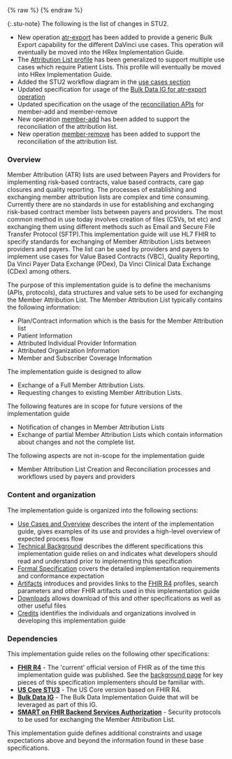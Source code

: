 {% raw %}
{% endraw %}
<!--ReleaseHeader-->
<!--EndReleaseHeader-->

{:.stu-note}
The following is the list of changes in STU2.

<div class="bg-success" markdown="1">

* New operation [atr-export](OperationDefinition-atr-export.html) has been added to provide a generic Bulk Export capability for the different DaVinci use cases. This operation will eventually be moved into the HRex Implementation Guide.
* The [Attribution List profile](StructureDefinition-atr-patient-list.html) has been generalized to support multiple use cases which require Patient Lists. This profile will eventually be moved into HRex Implementation Guide.
* Added the STU2 workflow diagram in the [use cases section](usecases.html#member-attribution-list-exchange-for-scenario-2)
* Updated specification for usage of the [Bulk Data IG for atr-export operation](spec.html#requirements-for-implementation-of-the-atr-export-operation)
* Updated specification on the usage of the [reconciliation APIs](spec.html#member-attribution-list-reconciliation-apis) for member-add and member-remove
* New operation [member-add](OperationDefinition-member-add.html) has been added to support the reconciliation of the attribution list.
* New operation [member-remove](OperationDefinition-member-remove.html) has been added to support the reconciliation of the attribution list.

</div>
 

### Overview
Member Attribution (ATR) lists are used between Payers and Providers for implementing risk-based contracts, value based contracts, care gap closures and quality reporting. The processes of establishing and exchanging member attribution lists are complex and time consuming. Currently there are no standards in use for establishing and exchanging risk-based contract member lists between payers and providers. The most common method in use today involves creation of files (CSVs, txt etc) and exchanging them using different methods such as Email and Secure File Transfer Protocol (SFTP).This implementation guide will use HL7 FHIR to specify standards for exchanging of Member Attribution Lists between providers and payers. The list can be used by providers and payers to implement use cases for Value Based Contracts (VBC), Quality Reporting, Da Vinci Payer Data Exchange (PDex), Da Vinci Clinical Data Exchange (CDex) among others. 

The purpose of this implementation guide is to define the mechanisms (APIs, protocols), data structures and value sets to be used for exchanging the Member Attribution List. The Member Attribution List typically contains the following information:

* Plan/Contract information which is the basis for the Member Attribution list
* Patient Information
* Attributed Individual Provider Information
* Attributed Organization Information
* Member and Subscriber Coverage Information

The implementation guide is designed to allow 

* Exchange of a Full Member Attribution Lists.
* Requesting changes to existing Member Attribution Lists.

The following features are in scope for future versions of the implementation guide 

* Notification of changes in Member Attribution Lists
* Exchange of partial Member Attribution Lists which contain information about changes and not the complete list.

The following aspects are not in-scope for the implementation guide

* Member Attribution List Creation and Reconciliation processes and workflows used by payers and providers


### Content and organization
The implementation guide is organized into the following sections:

* [Use Cases and Overview](usecases.html) describes the intent of the implementation guide, gives examples of its use and provides a high-level overview of expected process flow
* [Technical Background](background.html) describes the different specifications this implementation guide relies on and indicates what developers should read and understand prior to implementing this specification
* [Formal Specification](spec.html) covers the detailed implementation requirements and conformance expectation
* [Artifacts](artifacts.html) introduces and provides links to the [FHIR R4](artifacts.html) profiles, search parameters and other FHIR artifacts used in this implementation guide
* [Downloads](downloads.html) allows download of this and other specifications as well as other useful files
* [Credits](credits.html) identifies the individuals and organizations involved in developing this implementation guide

### Dependencies
This implementation guide relies on the following other specifications:
* **[FHIR R4]({{site.data.fhir.path}})** - The 'current' official version of FHIR as of the time this implementation guide was published.  See the [background page](background.html#fhir) for key pieces of this specification implementers should be familiar with.
* **[US Core STU3]({{site.data.fhir.ver.uscoreR4}}/index.html)** - The US Core version based on FHIR R4.
* **[Bulk Data IG]({{site.data.fhir.ver.bulkig}}/index.html)** - The Bulk Data Implementation Guide that will be leveraged as part of this IG.
* **[SMART on FHIR Backend Services Authorization]({{site.data.fhir.ver.smartapplaunch}}/backend-services.html)** - Security protocols to be used for exchanging the Member Attribution List.

This implementation guide defines additional constraints and usage expectations above and beyond the information found in these base specifications.